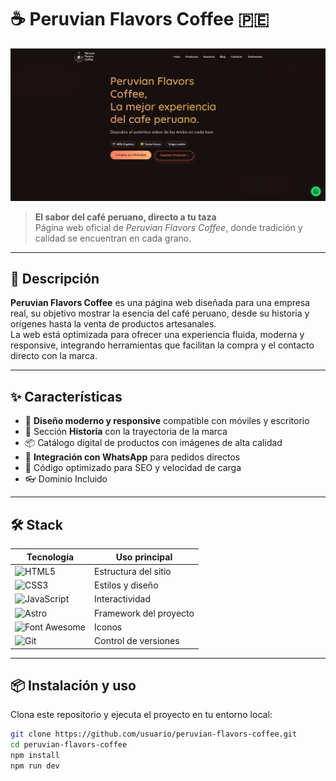 # ☕ Peruvian Flavors Coffee 🇵🇪
![Peruvian Flavors Coffee Logo](pfc.png)

> **El sabor del café peruano, directo a tu taza**  
> Página web oficial de *Peruvian Flavors Coffee*, donde tradición y calidad se encuentran en cada grano.

---

## 📜 Descripción
**Peruvian Flavors Coffee** es una página web diseñada para una empresa real, su objetivo mostrar la esencia del café peruano, desde su historia y orígenes hasta la venta de productos artesanales.  
La web está optimizada para ofrecer una experiencia fluida, moderna y responsive, integrando herramientas que facilitan la compra y el contacto directo con la marca.

---

## ✨ Características
- 🎨 **Diseño moderno y responsive** compatible con móviles y escritorio  
- 📖 Sección **Historia** con la trayectoria de la marca  
- 📦 Catálogo digital de productos con imágenes de alta calidad  
- 📲 **Integración con WhatsApp** para pedidos directos  
- 🚀 Código optimizado para SEO y velocidad de carga
- 👓 Dominio Incluido

---

## 🛠️ Stack

| Tecnología       | Uso principal |
|------------------|--------------|
| ![HTML5](https://img.shields.io/badge/HTML5-E34F26?style=for-the-badge&logo=html5&logoColor=white) | Estructura del sitio |
| ![CSS3](https://img.shields.io/badge/CSS3-1572B6?style=for-the-badge&logo=css3&logoColor=white)   | Estilos y diseño |
| ![JavaScript](https://img.shields.io/badge/JavaScript-F7DF1E?style=for-the-badge&logo=javascript&logoColor=black) | Interactividad |
| ![Astro](https://img.shields.io/badge/Astro-FF5D01?style=for-the-badge&logo=astro&logoColor=white) | Framework del proyecto |
| ![Font Awesome](https://img.shields.io/badge/Font%20Awesome-339AF0?style=for-the-badge&logo=fontawesome&logoColor=white) | Iconos |
| ![Git](https://img.shields.io/badge/Git-F05032?style=for-the-badge&logo=git&logoColor=white) | Control de versiones |

---

## 📦 Instalación y uso
Clona este repositorio y ejecuta el proyecto en tu entorno local:

```bash
git clone https://github.com/usuario/peruvian-flavors-coffee.git
cd peruvian-flavors-coffee
npm install
npm run dev
